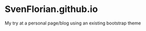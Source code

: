 SvenFlorian.github.io
=====================

My try at a personal page/blog using an existing bootstrap theme
